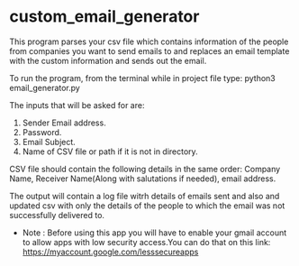 # custom_email_generator
This program parses your csv file which contains information of the people from companies you want to send emails to and replaces an email template with the custom information and sends out the email. 

To run the program, from the terminal while in project file type: python3 email_generator.py 

The inputs that will be asked for are:
1) Sender Email address.
2) Password. 
3) Email Subject. 
4) Name of CSV file or path if it is not in directory.

CSV file should contain the following details in the same order:
Company Name, Receiver Name(Along with salutations if needed), email address.


The output will contain a log file witrh details of emails sent and also and updated csv with only the details of the people to which the email was not successfully delivered to. 


* Note :  Before using this app you will have to enable your gmail account to allow apps with low security access.You can do that on this link: https://myaccount.google.com/lesssecureapps
